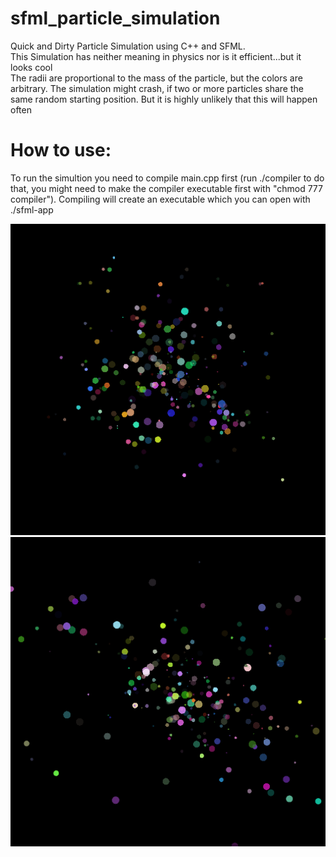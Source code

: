 # sfml_particle_simulation
Quick and Dirty Particle Simulation using C++ and SFML.\
This Simulation has neither meaning in physics nor is it efficient...but it looks cool
\
The radii are proportional to the mass of the particle, but the colors are arbitrary.
The simulation might crash, if two or more particles share the same random starting position.
But it is highly unlikely that this will happen often


# How to use:
To run the simultion you need to compile main.cpp first (run ./compiler to do that, you might need to make the compiler executable first with "chmod 777 compiler"). Compiling will create an executable which you can open with ./sfml-app

![Example_1](pic2.png)
![Example_2](pic1.png)
